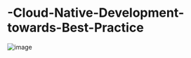 # -Cloud-Native-Development-towards-Best-Practice

![image](https://user-images.githubusercontent.com/131567914/233816542-64c63740-fb75-463b-915b-766805362653.png)
